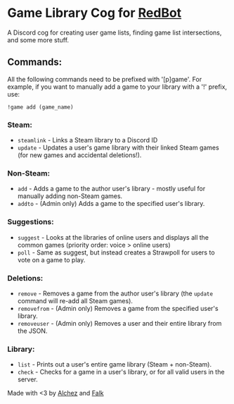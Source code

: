 # Game Library Cog for [RedBot](https://github.com/Cog-Creators/Red-DiscordBot)
A Discord cog for creating user game lists, finding game list intersections, and some more stuff.

## Commands:
All the following commands need to be prefixed with '[p]game'. For example, if you want to manually add a game to your library with a '!' prefix, use:

    !game add (game_name)

### Steam:
* `steamlink` - Links a Steam library to a Discord ID
* `update` - Updates a user's game library with their linked Steam games (for new games and accidental deletions!).

### Non-Steam:
* `add` - Adds a game to the author user's library - mostly useful for manually adding non-Steam games.
* `addto` - (Admin only) Adds a game to the specified user's library.

### Suggestions:
* `suggest` - Looks at the libraries of online users and displays all the common games (priority order: voice > online users)
* `poll` - Same as suggest, but instead creates a Strawpoll for users to vote on a game to play.

### Deletions:
* `remove` - Removes a game from the author user's library (the `update` command will re-add all Steam games).
* `removefrom` - (Admin only) Removes a game from the specified user's library.
* `removeuser` - (Admin only) Removes a user and their entire library from the JSON.

### Library:
* `list` - Prints out a user's entire game library (Steam + non-Steam).
* `check` - Checks for a game in a user's library, or for all valid users in the server.

Made with <3 by [Alchez](https://github.com/Alchez) and [Falk](https://github.com/vjFaLk)

